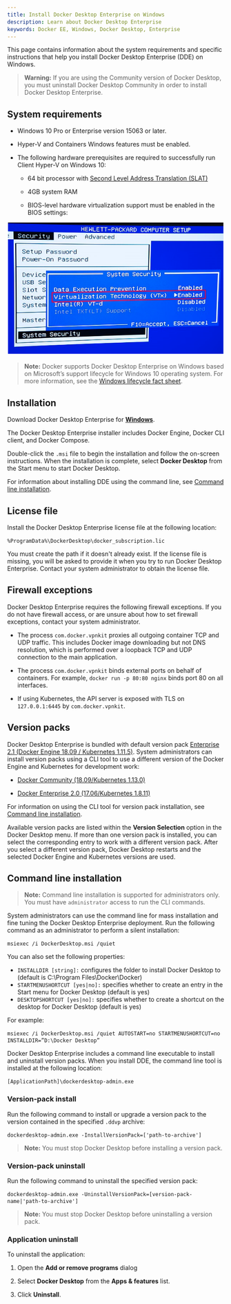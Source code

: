 ```yaml
---
title: Install Docker Desktop Enterprise on Windows
description: Learn about Docker Desktop Enterprise
keywords: Docker EE, Windows, Docker Desktop, Enterprise
---
```


This page contains information about the system requirements and specific instructions that help you install Docker Desktop Enterprise (DDE) on Windows.

> **Warning:** If you are using the Community version of Docker Desktop, you must uninstall Docker Desktop Community in order to install Docker Desktop Enterprise.

## System requirements

- Windows 10 Pro or Enterprise version 15063 or later.

- Hyper-V and Containers Windows features must be enabled.

- The following hardware prerequisites are required to successfully run Client
Hyper-V on Windows 10:

  - 64 bit processor with [Second Level Address Translation (SLAT)](http://en.wikipedia.org/wiki/Second_Level_Address_Translation)

  - 4GB system RAM

  - BIOS-level hardware virtualization support must be enabled in the
    BIOS settings:

![Virtualization Technology (VTx) must be enabled in BIOS settings](../../images/windows-prereq.png "BIOS setting information for hardware virtualization support")

> **Note:** Docker supports Docker Desktop Enterprise on Windows based on Microsoft’s support lifecycle for Windows 10 operating system. For more information, see the [Windows lifecycle fact sheet](https://support.microsoft.com/en-us/help/13853/windows-lifecycle-fact-sheet).

## Installation

Download Docker Desktop Enterprise for [**Windows**](https://download.docker.com/win/enterprise/DockerDesktop.msi).

The Docker Desktop Enterprise installer includes Docker Engine, Docker CLI client, and Docker Compose.

Double-click the `.msi` file to begin the installation and follow the on-screen instructions. When the installation is complete, select **Docker Desktop** from the Start menu to start Docker Desktop.

For information about installing DDE using the command line, see [Command line installation](#command-line-installation).

## License file

Install the Docker Desktop Enterprise license file at the following location:

    %ProgramData%\DockerDesktop\docker_subscription.lic

You must create the path if it doesn't already exist. If the license file is missing, you will be asked to provide it when you try to run Docker Desktop Enterprise. Contact your system administrator to obtain the license file.

## Firewall exceptions

Docker Desktop Enterprise requires the following firewall exceptions. If you do not have firewall access, or are unsure about how to set firewall exceptions, contact your system administrator.

- The process `com.docker.vpnkit` proxies all outgoing container TCP and
    UDP traffic. This includes Docker image downloading but not DNS
    resolution, which is performed over a loopback TCP and UDP connection
    to the main application.

- The process `com.docker.vpnkit` binds external ports on behalf of
    containers. For example, `docker run -p 80:80 nginx` binds port 80 on all
    interfaces.

- If using Kubernetes, the API server is exposed with TLS on `127.0.0.1:6445` by `com.docker.vpnkit`.

## Version packs

Docker Desktop Enterprise is bundled with default version pack [Enterprise 2.1 (Docker
Engine 18.09 / Kubernetes 1.11.5)](https://download.docker.com/win/enterprise/enterprise-2.1.ddvp). System administrators can install version packs using a CLI tool to use a different version of the Docker Engine and Kubernetes for development work:

- [Docker Community (18.09/Kubernetes
    1.13.0)](https://download.docker.com/win/enterprise/community.ddvp)

- [Docker Enterprise 2.0 (17.06/Kubernetes
    1.8.11)](https://download.docker.com/win/enterprise/enterprise-2.0.ddvp)

For information on using the CLI tool for version pack installation, see [Command line installation](#command-line-installation).

Available version packs are listed within the **Version Selection** option in the Docker Desktop menu. If more than one version pack is installed, you can select the corresponding entry to work with a different version pack. After you select a different version pack, Docker Desktop restarts and the selected Docker Engine and Kubernetes versions are used.

## Command line installation

>**Note:** Command line installation is supported for administrators only. You must have `administrator` access to run the CLI commands.

System administrators can use the command line for mass installation and fine tuning the Docker Desktop Enterprise deployment. Run the following command as an administrator to perform a silent installation:

    msiexec /i DockerDesktop.msi /quiet

You can also set the following properties:

- `INSTALLDIR [string]:` configures the folder to install Docker Desktop to (default is C:\Program Files\Docker\Docker)
- `STARTMENUSHORTCUT [yes|no]:` specifies whether to create an entry in the Start menu for Docker Desktop (default is yes)
- `DESKTOPSHORTCUT [yes|no]:` specifies whether to create a shortcut on the desktop for Docker Desktop (default is yes)

For example:

    msiexec /i DockerDesktop.msi /quiet AUTOSTART=no STARTMENUSHORTCUT=no INSTALLDIR=”D:\Docker Desktop”

Docker Desktop Enterprise includes a command line executable to install and uninstall version packs. When you install DDE, the command line tool is installed at the following location:

    [ApplicationPath]\dockerdesktop-admin.exe

### Version-pack install

Run the following command to install or upgrade a version pack to the version contained in the specified `.ddvp` archive:

    dockerdesktop-admin.exe -InstallVersionPack=['path-to-archive']

>**Note:** You must stop Docker Desktop before installing a version pack.

### Version-pack uninstall

Run the following command to uninstall the specified version pack:

    dockerdesktop-admin.exe -UninstallVersionPack=[version-pack-name|'path-to-archive']

>**Note:** You must stop Docker Desktop before uninstalling a version pack.

### Application uninstall

To uninstall the application:

1. Open the **Add or remove programs** dialog

1. Select **Docker Desktop** from the **Apps & features** list.

1. Click **Uninstall**.
